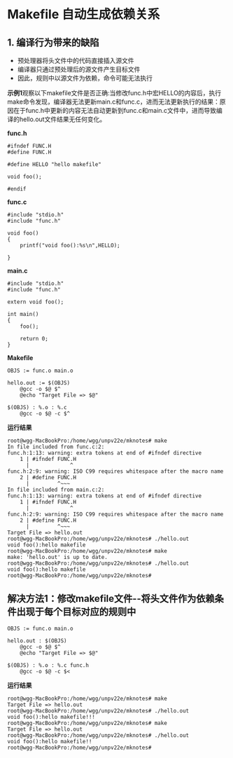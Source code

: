 # Makefile 自动生成依赖关系
## 1. 编译行为带来的缺陷
* 预处理器将头文件中的代码直接插入源文件
* 编译器只通过预处理后的源文件产生目标文件
* 因此，规则中以源文件为依赖，命令可能无法执行

**示例1**观察以下makefile文件是否正确:当修改func.h中宏HELLO的内容后，执行make命令发现，编译器无法更新main.c和func.c，进而无法更新执行的结果：原因在于func.h中更新的内容无法自动更新到func.c和main.c文件中，进而导致编译的hello.out文件结果无任何变化。

**func.h**
```
#ifndef FUNC.H
#define FUNC.H

#define HELLO "hello makefile"

void foo();

#endif
```

**func.c**
```
#include "stdio.h"
#include "func.h"

void foo()
{
    printf("void foo():%s\n",HELLO);
    
}
```
**main.c**
```
#include "stdio.h"
#include "func.h"

extern void foo();

int main()
{
    foo();
    
    return 0;
}
```

**Makefile**
```
OBJS := func.o main.o

hello.out := $(OBJS)
    @gcc -o $@ $^
    @echo "Target File => $@"
    
$(OBJS) : %.o : %.c
    @gcc -o $@ -c $^
```
**运行结果**
```
root@wgg-MacBookPro:/home/wgg/unpv22e/mknotes# make
In file included from func.c:2:
func.h:1:13: warning: extra tokens at end of #ifndef directive
    1 | #ifndef FUNC.H
      |             ^
func.h:2:9: warning: ISO C99 requires whitespace after the macro name
    2 | #define FUNC.H
      |         ^~~~
In file included from main.c:2:
func.h:1:13: warning: extra tokens at end of #ifndef directive
    1 | #ifndef FUNC.H
      |             ^
func.h:2:9: warning: ISO C99 requires whitespace after the macro name
    2 | #define FUNC.H
      |         ^~~~
Target File => hello.out
root@wgg-MacBookPro:/home/wgg/unpv22e/mknotes# ./hello.out 
void foo():hello makefile
root@wgg-MacBookPro:/home/wgg/unpv22e/mknotes# make
make: 'hello.out' is up to date.
root@wgg-MacBookPro:/home/wgg/unpv22e/mknotes# ./hello.out 
void foo():hello makefile
root@wgg-MacBookPro:/home/wgg/unpv22e/mknotes# 
```
## 解决方法1：修改makefile文件--将头文件作为依赖条件出现于每个目标对应的规则中
```
OBJS := func.o main.o

hello.out : $(OBJS)
    @gcc -o $@ $^
    @echo "Target File => $@"
    
$(OBJS) : %.o : %.c func.h
    @gcc -o $@ -c $<
```
**运行结果**
```
root@wgg-MacBookPro:/home/wgg/unpv22e/mknotes# make
Target File => hello.out
root@wgg-MacBookPro:/home/wgg/unpv22e/mknotes# ./hello.out 
void foo():hello makefile!!!
root@wgg-MacBookPro:/home/wgg/unpv22e/mknotes# make
Target File => hello.out
root@wgg-MacBookPro:/home/wgg/unpv22e/mknotes# ./hello.out
void foo():hello makefile!!
root@wgg-MacBookPro:/home/wgg/unpv22e/mknotes# 
```
